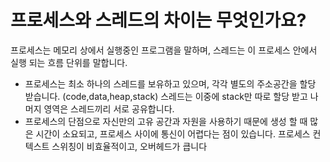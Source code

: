 # 프로세스와 스레드의 차이는 무엇인가요?
프로세스는 메모리 상에서 실행중인 프로그램을 말하며, 스레드는 이 프로세스 안에서 실행 되는 흐름 단위를 말합니다.

- 프로세스는 최소 하나의 스레드를 보유하고 있으며, 각각 별도의 주소공간을 할당 받습니다. (code,data,heap,stack) 스레드는 이중에 stack만 따로 할당 받고 나머지 영역은 스레드끼리 서로 공유합니다.
- 프로세스의 단점으로 자신만의 고유 공간과 자원을 사용하기 때문에 생성 할 때 많은 시간이 소요되고, 프로세스 사이에 통신이 어렵다는 점이 있습니다. 프로세스 컨텍스트 스위칭이 비효율적이고, 오버헤드가 큽니다
